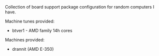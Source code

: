 Collection of board support package configuration for random computers I have.

Machine tunes provided:

 * btver1 - AMD family 14h cores

Machines provided:

 * drannit (AMD E-350)
